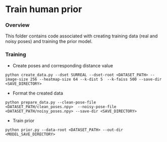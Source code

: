 # Train human prior

### Overview
This folder contains code associated with creating training data (real and noisy poses) and training the prior model. 

### Training
- Create poses and corresponding distance value
```
python create_data.py --dset SURREAL --dset-root <DATASET_PATH> --image-size 256 --heatmap-size 64 --k-dist 5  --k-faiss 500 --save-dir <SAVE_DIRECTORY>
```
- Format the created data
```
python prepare_data.py --clean-pose-file <DATASET_PATH/clean_poses.npy>  --noisy-pose-file <DATASET_PATH/noisy_poses.npy> --save-dir <SAVE_DIRECTORY>
```
- Train prior
```
python prior.py --data-root <DATASET_PATH> --out-dir <MODEL_SAVE_DIRECTORY>

